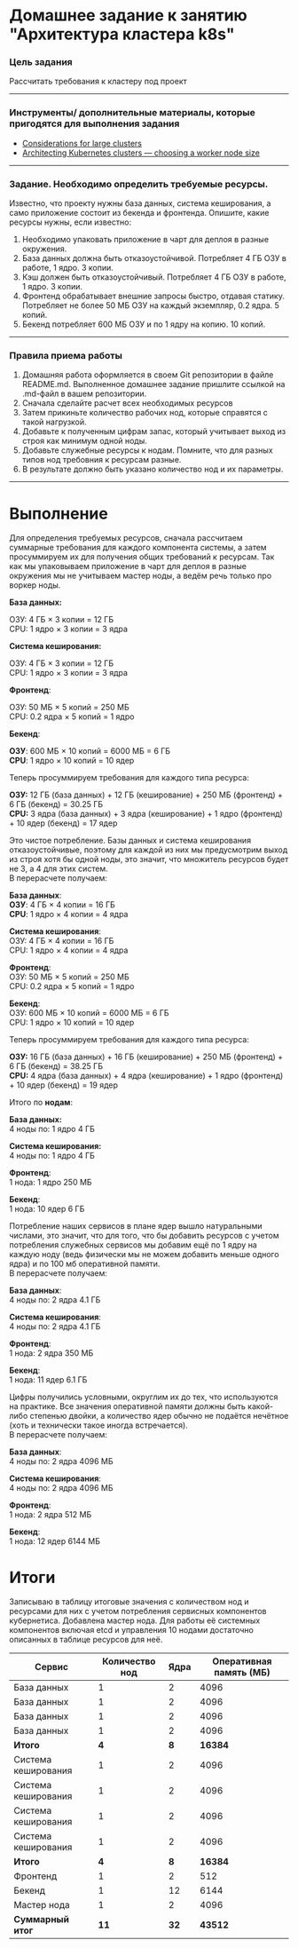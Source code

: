 # Домашнее задание к занятию "Архитектура кластера k8s"

### Цель задания

Рассчитать требования к кластеру под проект   

------

### Инструменты/ дополнительные материалы, которые пригодятся для выполнения задания

- [Considerations for large clusters](https://kubernetes.io/docs/setup/best-practices/cluster-large/)
- [Architecting Kubernetes clusters — choosing a worker node size](https://learnk8s.io/kubernetes-node-size)

------

### Задание. Необходимо определить требуемые ресурсы. 
Известно, что проекту нужны база данных, система кеширования, а само приложение состоит из бекенда и фронтенда. Опишите, какие ресурсы нужны, если известно:

1. Необходимо упаковать приложение в чарт для деплоя в разные окружения. 
2. База данных должна быть отказоустойчивой. Потребляет 4 ГБ ОЗУ в работе, 1 ядро. 3 копии. 
3. Кэш должен быть отказоустойчивый. Потребляет 4 ГБ ОЗУ в работе, 1 ядро. 3 копии. 
4. Фронтенд обрабатывает внешние запросы быстро, отдавая статику. Потребляет не более 50 МБ ОЗУ на каждый экземпляр, 0.2 ядра. 5 копий. 
5. Бекенд потребляет 600 МБ ОЗУ и по 1 ядру на копию. 10 копий.

----

### Правила приема работы

1. Домашняя работа оформляется в своем Git репозитории в файле README.md. Выполненное домашнее задание пришлите ссылкой на .md-файл в вашем репозитории.
2. Сначала сделайте расчет всех необходимых ресурсов 
3. Затем прикиньте количество рабочих нод, которые справятся с такой нагрузкой. 
4. Добавьте к полученным цифрам запас, который учитывает выход из строя как минимум одной ноды. 
5. Добавьте служебные ресурсы к нодам. Помните, что для разных типов нод требовния к ресурсам разные. 
6. В результате должно быть указано количество нод и их параметры.

----
# Выполнение  

Для определения требуемых ресурсов, сначала рассчитаем суммарные требования для каждого компонента системы, а затем просуммируем их для получения общих требований к ресурсам. Так как мы упаковываем приложение в чарт для деплоя в разные окружения мы не учитываем мастер ноды, а ведём речь только про воркер ноды.  

**База данных:**  

ОЗУ: 4 ГБ × 3 копии = 12 ГБ  
CPU: 1 ядро × 3 копии = 3 ядра

**Система кеширования:**

ОЗУ: 4 ГБ × 3 копии = 12 ГБ  
CPU: 1 ядро × 3 копии = 3 ядра

**Фронтенд**:

ОЗУ: 50 МБ × 5 копий = 250 МБ  
CPU: 0.2 ядра × 5 копий = 1 ядро

**Бекенд**:  

**ОЗУ**: 600 МБ × 10 копий = 6000 МБ = 6 ГБ  
**CPU**: 1 ядро × 10 копий = 10 ядер

Теперь просуммируем требования для каждого типа ресурса:

**ОЗУ:** 12 ГБ (база данных) + 12 ГБ (кеширование) + 250 МБ (фронтенд) + 6 ГБ (бекенд) = 30.25 ГБ  
**CPU:** 3 ядра (база данных) + 3 ядра (кеширование) + 1 ядро (фронтенд) + 10 ядер (бекенд) = 17 ядер  

Это чистое потребление. Базы данных и система кеширования отказоустойчивые, поэтому для каждой из них мы предусмотрим выход из строя хотя бы одной ноды, это значит, что множитель ресурсов будет не 3, а 4 для этих систем.  
В перерасчете получаем:

**База данных**:  
**ОЗУ**: 4 ГБ × 4 копии = 16 ГБ  
**CPU**: 1 ядро × 4 копии = 4 ядра  

**Система кеширования**:  
ОЗУ: 4 ГБ × 4 копии = 16 ГБ  
CPU: 1 ядро × 4 копии = 4 ядра  

**Фронтенд**:  
ОЗУ: 50 МБ × 5 копий = 250 МБ  
CPU: 0.2 ядра × 5 копий = 1 ядро  

**Бекенд**:  
ОЗУ: 600 МБ × 10 копий = 6000 МБ = 6 ГБ  
CPU: 1 ядро × 10 копий = 10 ядер  

Теперь просуммируем требования для каждого типа ресурса:  

**ОЗУ:** 16 ГБ (база данных) + 16 ГБ (кеширование) + 250 МБ (фронтенд) + 6 ГБ (бекенд) = 38.25 ГБ  
**CPU:** 4 ядра (база данных) + 4 ядра (кеширование) + 1 ядро (фронтенд) + 10 ядер (бекенд) = 19 ядер  

Итого по **нодам**:  

**База данных:**  
4 ноды по: 1 ядро 4 ГБ  

**Система кеширования:**  
4 ноды по: 1 ядро 4 ГБ  

**Фронтенд**:  
1 нода: 1 ядро 250 МБ  

**Бекенд**:  
1 нода: 10 ядер 6 ГБ  

Потребление наших сервисов в плане ядер вышло натуральными числами, это значит, что для того, что бы добавить ресурсов с учетом потребления служебных сервисов мы добавим ещё по 1 ядру на каждую ноду (ведь физически мы не можем добавить меньше одного ядра) и по 100 мб оперативной памяти.  
В перерасчете получаем:  

**База данных**:  
4 ноды по: 2 ядра 4.1 ГБ  

**Система кеширования**:  
4 ноды по: 2 ядра 4.1 ГБ  

**Фронтенд**:  
1 нода: 2 ядра 350 МБ  

**Бекенд**:  
1 нода: 11 ядер 6.1 ГБ  

Цифры получились условными, округлим их до тех, что используются на практике. Все значения оперативной памяти должны быть какой-либо степенью двойки, а количество ядер обычно не подаётся нечётное (хоть и технически такое иногда встречается).  
В перерасчете получаем:  

**База данных**:  
4 ноды по: 2 ядра 4096 МБ  

**Система кеширования**:  
4 ноды по: 2 ядра 4096 МБ  

**Фронтенд**:  
1 нода: 2 ядра 512 МБ  

**Бекенд**:  
1 нода: 12 ядер 6144 МБ  

# Итоги

Записываю в таблицу итоговые значения с количеством нод и ресурсами для них с учетом потребления сервисных компонентов кубернетиса.
Добавлена мастер нода. Для работы её системных компонентов включая etcd и управления 10 нодами достаточно описанных в таблице ресурсов для неё.


| Сервис               | Количество нод | Ядра | Оперативная память (МБ) |
|----------------------|---------------|------|------------------------|
| База данных          | 1             | 2    | 4096                   |
| База данных          | 1             | 2    | 4096                   |
| База данных          | 1             | 2    | 4096                   |
| База данных          | 1             | 2    | 4096                   |
| **Итого**                | **4**             | **8**    | **16384**                  |
| Система кеширования  | 1             | 2    | 4096                   |
| Система кеширования  | 1             | 2    | 4096                   |
| Система кеширования  | 1             | 2    | 4096                   |
| Система кеширования  | 1             | 2    | 4096                   |
| **Итого**                | **4**             | **8**    | **16384**                  |
| Фронтенд             | 1             | 2    | 512                    |
| Бекенд               | 1             | 12   | 6144                   |
| Мастер нода          | 1             | 2    | 4096                   |
| **Суммарный итог**                | **11**            | **32**   | **43512**                  |


